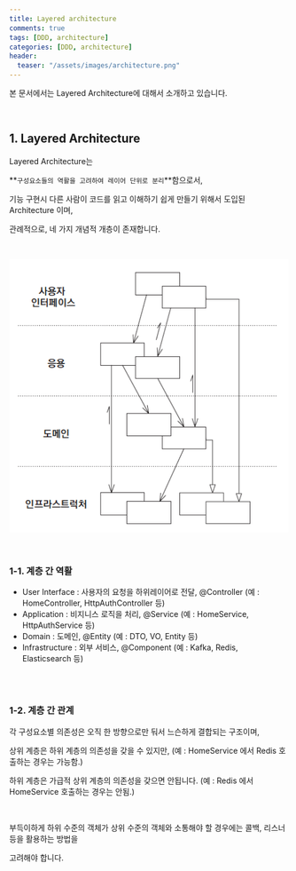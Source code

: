 ```yaml
---
title: Layered architecture
comments: true
tags: [DDD, architecture]
categories: [DDD, architecture]
header:
  teaser: "/assets/images/architecture.png"
---
```


본 문서에서는 Layered Architecture에 대해서 소개하고 있습니다.

<br/>

## 1. Layered Architecture



Layered Architecture는

**`구성요소들의 역활을 고려하여 레이어 단위로 분리`**함으로서, 

기능 구현시 다른 사람이 코드를 읽고 이해하기 쉽게 만들기 위해서 도입된 Architecture 이며, 

관례적으로, 네 가지 개념적 개층이 존재합니다. 

<br/>

![layered_architecture](/assets/images/architecture/layered_architecture.png)

<br/>

### 1-1. 계층 간 역활 

* User Interface : 사용자의 요청을 하위레이어로 전달, @Controller (예 : HomeController, HttpAuthController 등)
* Application : 비지니스 로직을 처리, @Service (예 : HomeService, HttpAuthService 등)
* Domain : 도메인, @Entity (예 : DTO, VO, Entity 등)
* Infrastructure : 외부 서비스, @Component (예 : Kafka, Redis, Elasticsearch 등)

<br/>

<br/>

### 1-2. 계층 간 관계 

각 구성요소별 의존성은 오직 한 방향으로만 둬서 느슨하게 결합되는 구조이며,

상위 계층은 하위 계층의 의존성을 갖을 수 있지만, (예 : HomeService 에서 Redis 호출하는 경우는 가능함.)

하위 계층은 가급적 상위 계층의 의존성을 갖으면 안됩니다. (예 : Redis 에서 HomeService 호출하는 경우는 안됨.)

<br/>

부득이하게 하위 수준의 객체가 상위 수준의 객체와 소통해야 할 경우에는 콜백, 리스너 등을 활용하는 방법을 

고려해야 합니다.

